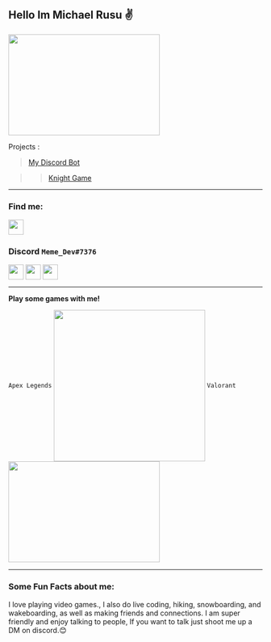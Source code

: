 ## Hello Im Michael Rusu ✌


<img align="center" width="300" height="200" src="https://c.tenor.com/NOYF3f82b_gAAAAC/programmer.gif"></a>

Projects :

> <a href="https://discord.com/api/oauth2/authorize?client_id=899306419814285403&permissions=536804322422&scope=bot" target="blank"><p>My Discord Bot</p></a>

> > <a href="https://github.com/Michael-Rusu/Knight-The-Game/tree/main/Knight%20Game" target="blank"><p>Knight Game</p></a>

----------------------
### Find me:

<p align="left">
<a href="https://twitter.com/Tech_guyMike" target="blank"><img align="center" src="https://github.com/mishmanners/MishManners/blob/master/socials/twitter%20(2).png" alt="" height="30" /></a>
</p>

### Discord ```Meme_Dev#7376```

<a href="https://discord.gg/AxQJEwpGCW" target="blank"><img align="center" src="https://github.com/mishmanners/MishManners/blob/master/Game%20Icons/discord.png" height="30" /></a>
<a href="https://discord.gg/AxQJEwpGCW" target="blank"><img align="center" src="C:\\Users\\Michael\\Downloads\\GitHub profile\\MishManners\\Game Icons\\discord.png" height="30" /></a> 
<a href="https://steamcommunity.com/profiles/76561199113573778/" target="blank"><img align="center" src="https://github.com/mishmanners/MishManners/blob/master/Game%20Icons/Steam.png" height="30" /></a>

------------------------------------
**Play some games with me!**

```Apex Legends```
<img align="center" width="300" height="300" src="https://media1.giphy.com/media/gHPT8CGQDzOwYZe2V8/giphy.gif"></a>
```Valorant```
<img align="center" width="300" height="200" src="https://c.tenor.com/n4uCG_tsBp0AAAAd/valorant-viper.gif"></a>

--------------------

### Some Fun Facts about me:
I love playing video games., I also do live coding, hiking, snowboarding, and wakeboarding, as well as making friends and connections. I am super friendly and enjoy talking to people, If you want to talk just shoot me up a DM on discord.😊

